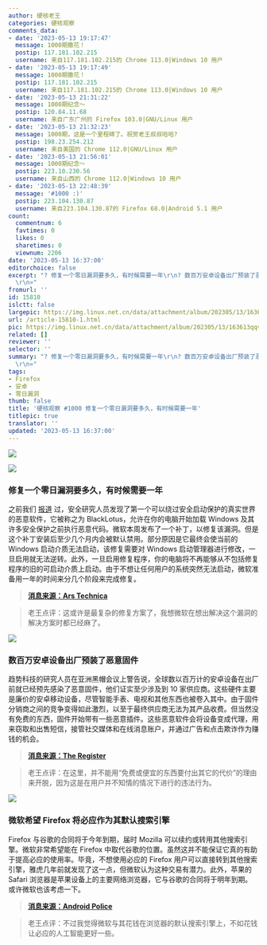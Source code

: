 ```yaml
---
author: 硬核老王
categories: 硬核观察
comments_data:
- date: '2023-05-13 19:17:47'
  message: 1000期撒花！
  postip: 117.181.102.215
  username: 来自117.181.102.215的 Chrome 113.0|Windows 10 用户
- date: '2023-05-13 19:17:49'
  message: 1000期撒花！
  postip: 117.181.102.215
  username: 来自117.181.102.215的 Chrome 113.0|Windows 10 用户
- date: '2023-05-13 21:31:22'
  message: 1000期纪念～
  postip: 120.84.11.68
  username: 来自广东广州的 Firefox 103.0|GNU/Linux 用户
- date: '2023-05-13 21:32:23'
  message: 1000期，这是一个里程碑了。祝贺老王叔叔哈哈?
  postip: 198.23.254.212
  username: 来自美国的 Chrome 112.0|GNU/Linux 用户
- date: '2023-05-13 21:56:01'
  message: 1000期纪念～
  postip: 223.10.230.56
  username: 来自山西的 Chrome 112.0|Windows 10 用户
- date: '2023-05-13 22:48:39'
  message: '#1000 :)'
  postip: 223.104.130.87
  username: 来自223.104.130.87的 Firefox 68.0|Android 5.1 用户
count:
  commentnum: 6
  favtimes: 0
  likes: 0
  sharetimes: 0
  viewnum: 2206
date: '2023-05-13 16:37:00'
editorchoice: false
excerpt: "? 修复一个零日漏洞要多久，有时候需要一年\r\n? 数百万安卓设备出厂预装了恶意固件\r\n? 微软希望 Firefox 将必应作为其默认搜索引擎\r\n»
  \r\n»"
fromurl: ''
id: 15810
islctt: false
largepic: https://img.linux.net.cn/data/attachment/album/202305/13/163613qqv4pe447t29keqq.jpg
url: /article-15810-1.html
pic: https://img.linux.net.cn/data/attachment/album/202305/13/163613qqv4pe447t29keqq.jpg.thumb.jpg
related: []
reviewer: ''
selector: ''
summary: "? 修复一个零日漏洞要多久，有时候需要一年\r\n? 数百万安卓设备出厂预装了恶意固件\r\n? 微软希望 Firefox 将必应作为其默认搜索引擎\r\n»
  \r\n»"
tags:
- Firefox
- 安卓
- 零日漏洞
thumb: false
title: '硬核观察 #1000 修复一个零日漏洞要多久，有时候需要一年'
titlepic: true
translator: ''
updated: '2023-05-13 16:37:00'
---
```


![](https://img.linux.net.cn/data/attachment/album/202305/13/163613qqv4pe447t29keqq.jpg)


![](https://img.linux.net.cn/data/attachment/album/202305/13/163622r2k6k79w6kthotfj.jpg)


### 修复一个零日漏洞要多久，有时候需要一年


之前我们 [报道](/article-15605-1.html) 过，安全研究人员发现了第一个可以绕过安全启动保护的真实世界的恶意软件，它被称之为 BlackLotus，允许在你的电脑开始加载 Windows 及其许多安全保护之前执行恶意代码。微软本周发布了一个补丁，以修复该漏洞。但是这个补丁安装后至少几个月内会被默认禁用。部分原因是它最终会使当前的 Windows 启动介质无法启动，该修复需要对 Windows 启动管理器进行修改，一旦启用就无法逆转。此外，一旦启用修复程序，你的电脑将不再能够从不包括修复程序的旧的可启动介质上启动。由于不想让任何用户的系统突然无法启动，微软准备用一年的时间来分几个阶段来完成修复。



> 
> **[消息来源：Ars Technica](https://arstechnica.com/information-technology/2023/05/microsoft-patches-secure-boot-flaw-but-wont-enable-fix-by-default-until-early-2024/)**
> 
> 
> 



> 
> 老王点评：这或许是最复杂的修复方案了，我想微软在想出解决这个漏洞的解决方案时都已经麻了。
> 
> 
> 


![](https://img.linux.net.cn/data/attachment/album/202305/13/163635rs3xj14yrnyxxjoz.jpg)


### 数百万安卓设备出厂预装了恶意固件


趋势科技的研究人员在亚洲黑帽会议上警告说，全球数以百万计的安卓设备在出厂前就已经预先感染了恶意固件，他们证实至少涉及到 10 家供应商。这些硬件主要是廉价的安卓移动设备，尽管智能手表、电视和其他东西也被卷入其中。由于固件分销商之间的竞争变得如此激烈，以至于最终供应商无法为其产品收费。但当然没有免费的东西，固件开始带有一些恶意插件。这些恶意软件会将设备变成代理，用来窃取和出售短信，接管社交媒体和在线消息账户，并通过广告和点击欺诈作为赚钱的机会。



> 
> **[消息来源：The Register](https://www.theregister.com/2023/05/11/bh_asia_mobile_phones/)**
> 
> 
> 



> 
> 老王点评：在这里，并不能用“免费或便宜的东西要付出其它的代价”的理由来开脱，因为这是在用户并不知情的情况下进行的违法行为。
> 
> 
> 


![](https://img.linux.net.cn/data/attachment/album/202305/13/163711kbrgigrctbuztidu.jpg)


### 微软希望 Firefox 将必应作为其默认搜索引擎


Firefox 与谷歌的合同将于今年到期，届时 Mozilla 可以续约或转用其他搜索引擎。微软非常希望能在 Firefox 中取代谷歌的位置。虽然这并不能保证它真的有助于提高必应的使用率。毕竟，不想使用必应的 Firefox 用户可以直接转到其他搜索引擎，雅虎几年前就发现了这一点，但微软认为这种交易有潜力。此外，苹果的 Safari 浏览器是苹果设备上的主要网络浏览器，它与谷歌的合同将于明年到期。或许微软也该考虑一下。



> 
> **[消息来源：Android Police](https://www.androidpolice.com/microsoft-bing-firefox-default/)**
> 
> 
> 



> 
> 老王点评：不过我觉得微软与其花钱在浏览器的默认搜索引擎上，不如花钱让必应的人工智能更好一些。
> 
> 
>